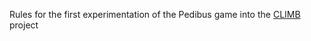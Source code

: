 Rules for the first experimentation of the Pedibus game into the [CLIMB](https://das.fbk.eu/projects/climb-childrens-independent-mobility-0) project
